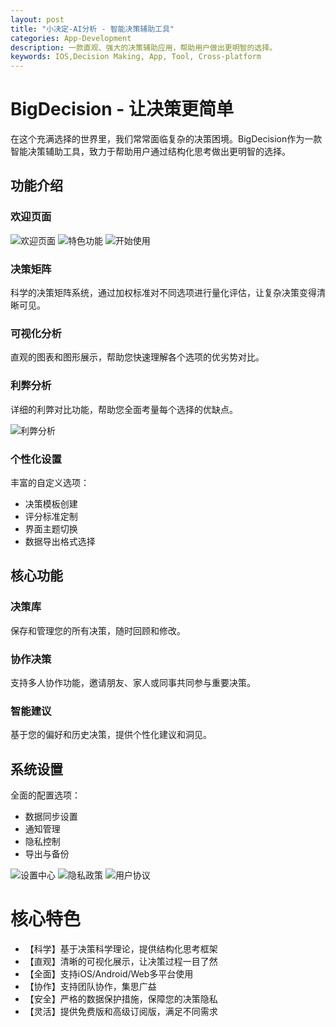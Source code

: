 ```yaml
---
layout: post
title: "小决定-AI分析 - 智能决策辅助工具"
categories: App-Development
description: 一款直观、强大的决策辅助应用，帮助用户做出更明智的选择。
keywords: IOS,Decision Making, App, Tool, Cross-platform
---
```


# BigDecision - 让决策更简单

在这个充满选择的世界里，我们常常面临复杂的决策困境。BigDecision作为一款智能决策辅助工具，致力于帮助用户通过结构化思考做出更明智的选择。

## 功能介绍

### 欢迎页面
![欢迎页面](../images/posts/BigDecision/home_ios.png)
![特色功能](../images/posts/BigDecision/welcome_ios.png)
![开始使用](../images/posts/BigDecision/results.png)

### 决策矩阵
科学的决策矩阵系统，通过加权标准对不同选项进行量化评估，让复杂决策变得清晰可见。

### 可视化分析
直观的图表和图形展示，帮助您快速理解各个选项的优劣势对比。

### 利弊分析
详细的利弊对比功能，帮助您全面考量每个选择的优缺点。

![利弊分析](../images/posts/BigDecision/details_3.png)

### 个性化设置
丰富的自定义选项：
- 决策模板创建
- 评分标准定制
- 界面主题切换
- 数据导出格式选择


## 核心功能

### 决策库
保存和管理您的所有决策，随时回顾和修改。


### 协作决策
支持多人协作功能，邀请朋友、家人或同事共同参与重要决策。

### 智能建议
基于您的偏好和历史决策，提供个性化建议和洞见。

## 系统设置

全面的配置选项：
- 数据同步设置
- 通知管理
- 隐私控制
- 导出与备份

![设置中心](../images/posts/BigDecision/settings_ios.png)
![隐私政策](../images/posts/BigDecision/privacy.png)
![用户协议](../images/posts/BigDecision/user_guides.png)

# 核心特色

- 【科学】基于决策科学理论，提供结构化思考框架
- 【直观】清晰的可视化展示，让决策过程一目了然
- 【全面】支持iOS/Android/Web多平台使用
- 【协作】支持团队协作，集思广益
- 【安全】严格的数据保护措施，保障您的决策隐私
- 【灵活】提供免费版和高级订阅版，满足不同需求